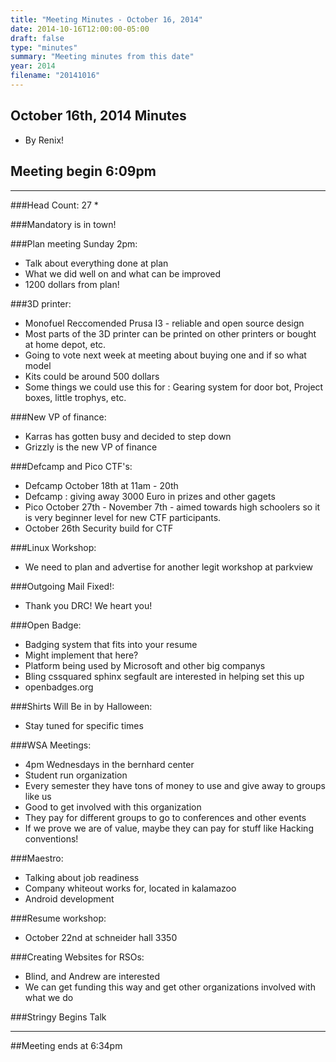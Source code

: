```yaml
---
title: "Meeting Minutes - October 16, 2014"
date: 2014-10-16T12:00:00-05:00
draft: false
type: "minutes"
summary: "Meeting minutes from this date"
year: 2014
filename: "20141016"
---
```


## October 16th, 2014 Minutes
* By Renix!

## Meeting begin 6:09pm

 - - -

###Head Count: 27
* 

###Mandatory is in town!

###Plan meeting Sunday 2pm:
* Talk about everything done at plan
* What we did well on and what can be improved
* 1200 dollars from plan!

###3D printer:
* Monofuel Reccomended Prusa I3 - reliable and open source design
* Most parts of the 3D printer can be printed on other printers or bought at home depot, etc.
* Going to vote next week at meeting about buying one and if so what model
* Kits could be around 500 dollars 
* Some things we could use this for : Gearing system for door bot, Project boxes, little trophys, etc.

###New VP of finance:
* Karras has gotten busy and decided to step down
* Grizzly is the new VP of finance

###Defcamp and Pico CTF's:
* Defcamp October 18th at 11am - 20th
* Defcamp : giving away 3000 Euro in prizes and other gagets
* Pico October 27th - November 7th - aimed towards high schoolers so it is very beginner level for new CTF participants.
* October 26th Security build for CTF 

###Linux Workshop:
* We need to plan and advertise for another legit workshop at parkview

###Outgoing Mail Fixed!:
* Thank you DRC! We heart you!

###Open Badge:
* Badging system that fits into your resume
* Might implement that here?
* Platform being used by Microsoft and other big companys
* Bling cssquared sphinx segfault are interested in helping set this up
* openbadges.org

###Shirts Will Be in by Halloween:
* Stay tuned for specific times

###WSA Meetings:
* 4pm Wednesdays in the bernhard center
* Student run organization 
* Every semester they have tons of money to use and give away to groups like us
* Good to get involved with this organization
* They pay for different groups to go to conferences and other events
* If we prove we are of value, maybe they can pay for stuff like Hacking conventions!

###Maestro:
* Talking about job readiness
* Company whiteout works for, located in kalamazoo
* Android development 

###Resume workshop:
* October 22nd at schneider hall 3350

###Creating Websites for RSOs:
* Blind, and Andrew are interested
* We can get funding this way and get other organizations involved with what we do

###Stringy Begins Talk

- - - 

##Meeting ends at 6:34pm
